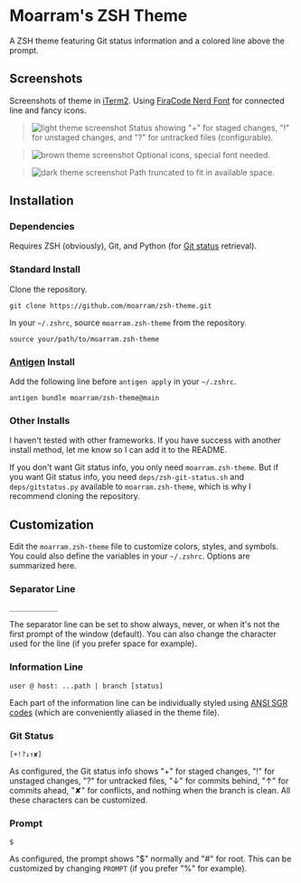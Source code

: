 # Moarram's ZSH Theme
A ZSH theme featuring Git status information and a colored line above the prompt.


## Screenshots
Screenshots of theme in [iTerm2](https://iterm2.com/index.html). Using [FiraCode Nerd Font](https://github.com/ryanoasis/nerd-fonts/tree/master/patched-fonts/FiraCode) for connected line and fancy icons.

> ![light theme screenshot](https://raw.githubusercontent.com/Moarram/zsh-theme/main/.github/images/zsh_theme_light.png)
> Status showing "+" for staged changes, "!" for unstaged changes, and "?" for untracked files (configurable).

> ![brown theme screenshot](https://raw.githubusercontent.com/Moarram/zsh-theme/main/.github/images/zsh_theme_brown.png)
> Optional icons, special font needed.

> ![dark theme screenshot](https://raw.githubusercontent.com/Moarram/zsh-theme/main/.github/images/zsh_theme_dark.png)
> Path truncated to fit in available space.


## Installation
### Dependencies
Requires ZSH (obviously), Git, and Python (for [Git status](https://github.com/olivierverdier/zsh-git-prompt) retrieval).

### Standard Install
Clone the repository.
```
git clone https://github.com/moarram/zsh-theme.git
```

In your `~/.zshrc`, source `moarram.zsh-theme` from the repository.
```
source your/path/to/moarram.zsh-theme
```

### [Antigen](https://github.com/zsh-users/antigen) Install
Add the following line before `antigen apply` in your `~/.zshrc`.
```
antigen bundle moarram/zsh-theme@main
```

### Other Installs
I haven't tested with other frameworks. If you have success with another install method, let me know so I can add it to the README.

If you don't want Git status info, you only need `moarram.zsh-theme`. But if you want Git status info, you need `deps/zsh-git-status.sh` and `deps/gitstatus.py` available to `moarram.zsh-theme`, which is why I recommend cloning the repository.


## Customization
Edit the `moarram.zsh-theme` file to customize colors, styles, and symbols. You could also define the variables in your `~/.zshrc`. Options are summarized here.

### Separator Line
`____________`

The separator line can be set to show always, never, or when it's not the first prompt of the window (default). You can also change the character used for the line (if you prefer space for example).

### Information Line
`user @ host: ...path | branch [status]`

Each part of the information line can be individually styled using [ANSI SGR codes](https://en.wikipedia.org/wiki/ANSI_escape_code#SGR_(Select_Graphic_Rendition)_parameters) (which are conveniently aliased in the theme file). 

### Git Status
`[+!?↓↑✘]`

As configured, the Git status info shows "+" for staged changes, "!" for unstaged changes, "?" for untracked files, "↓" for commits behind, "↑" for commits ahead, "✘" for conflicts, and nothing when the branch is clean. All these characters can be customized.

### Prompt
`$ `

As configured, the prompt shows "$" normally and "#" for root. This can be customized by changing `PROMPT` (if you prefer "%" for example).